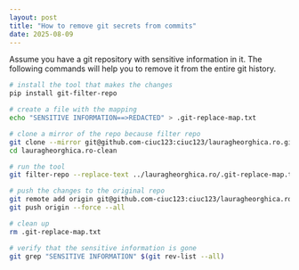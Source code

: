```yaml
---
layout: post
title: "How to remove git secrets from commits"
date: 2025-08-09
---
```


Assume you have a git repository with sensitive information in it.
The following commands will help you to remove it from the entire git history.

```bash
# install the tool that makes the changes
pip install git-filter-repo

# create a file with the mapping
echo "SENSITIVE INFORMATION==>REDACTED" > .git-replace-map.txt

# clone a mirror of the repo because filter repo
git clone --mirror git@github.com-ciuc123:ciuc123/lauragheorghica.ro.git lauragheorghica.ro-clean
cd lauragheorghica.ro-clean 

# run the tool
git filter-repo --replace-text ../lauragheorghica.ro/.git-replace-map.txt

# push the changes to the original repo
git remote add origin git@github.com-ciuc123:ciuc123/lauragheorghica.ro.git
git push origin --force --all

# clean up
rm .git-replace-map.txt

# verify that the sensitive information is gone
git grep "SENSITIVE INFORMATION" $(git rev-list --all)
```